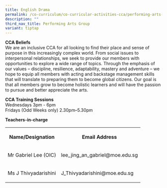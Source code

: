 ```yaml
---
title: English Drama
permalink: /co-curriculum/co-curricular-activities-cca/performing-arts-group/english-drama/
description: ""
third_nav_title: Performing Arts Group
variant: tiptap
---
```

<p><strong>CCA Beliefs</strong><br>We are an inclusive CCA for all looking to find their place and sense of purpose in this increasingly complex world. From social issues to interpersonal relationships, we seek to provide our members with opportunities to explore a wide range of topics. Through the emphasis of our values – discipline, resilience, adaptability, mastery and adventure – we hope to equip all members with acting and backstage management skills that will translate to preparing them to become global citizens. Our goal is that all members grow to become holistic learners and will have the passion to pursue and better appreciate the arts.</p><p></p><p><strong>CCA Training Sessions</strong><br>Wednesdays 3pm - 6pm<br>Fridays (Odd Weeks only) 2.30pm–5.30pm</p><p><strong>Teachers-in-charge</strong><br></p><table><tbody><tr><th rowspan="1" colspan="1"><p><strong>Name/Designation</strong></p></th><th rowspan="1" colspan="1"><p><strong>Email Address</strong></p></th></tr><tr><td rowspan="1" colspan="1"><p>Mr Gabriel Lee (OIC)</p></td><td rowspan="1" colspan="1"><p>lee_jing_an_gabriel@moe.edu.sg</p></td></tr><tr><td rowspan="1" colspan="1"><p>Ms J Thivyadarishini</p></td><td rowspan="1" colspan="1"><p>J_Thivyadarishini@moe.edu.sg<br></p></td></tr></tbody></table><p></p>